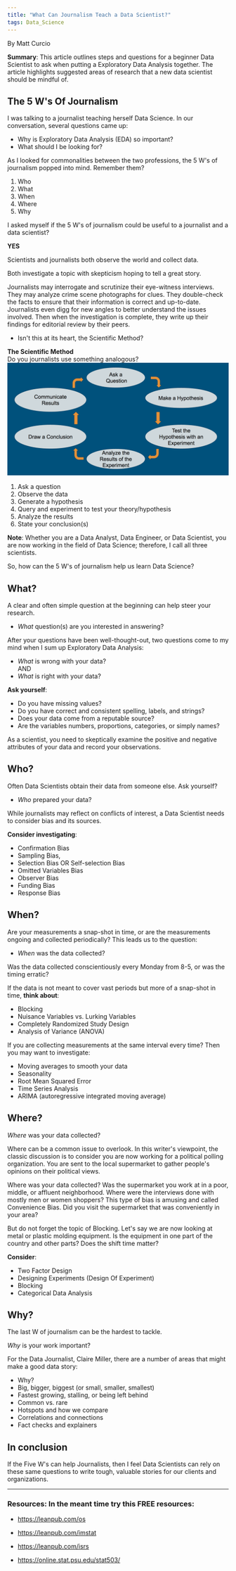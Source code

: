 ```yaml
---
title: "What Can Journalism Teach a Data Scientist?"
tags: Data_Science
---
```


By Matt Curcio

**Summary**: This article outlines steps and questions for a beginner Data Scientist to ask when putting a Exploratory Data Analysis together. The article highlights suggested areas of research that a new data scientist should be mindful of.

## The 5 W's Of Journalism

I was talking to a journalist teaching herself Data Science. In our conversation, several questions came up:

- Why is Exploratory Data Analysis (EDA) so important?
- What should I be looking for?

As I looked for commonalities between the two professions, the 5 W's of journalism popped into mind. Remember them?

1. Who
2. What
3. When
4. Where
5. Why

I asked myself if the 5 W's of journalism could be useful to a journalist and a data scientist?

**YES**

Scientists and journalists both observe the world and collect data.

Both investigate a topic with skepticism hoping to tell a great story.

Journalists may interrogate and scrutinize their eye-witness interviews. They may analyze crime scene photographs for clues. They double-check the facts to ensure that their information is correct and up-to-date. Journalists even digg for new angles to better understand the issues involved. Then when the investigation is complete, they write up their findings for editorial review by their peers.

- Isn't this at its heart, the Scientific Method?

**The Scientific Method**    
Do you journalists use something analogous?  
![Steps of the scientific method](\assets\img\scientific-method.png)

1. Ask a question
2. Observe the data
3. Generate a hypothesis
4. Query and experiment to test your theory/hypothesis
5. Analyze the results
6. State your conclusion(s)

**Note**: Whether you are a Data Analyst, Data Engineer, or Data Scientist, you are now working in the field of Data Science; therefore, I call all three scientists.

So, how can the 5 W's of journalism help us learn Data Science?

## What?

A clear and often simple question at the beginning can help steer your research.

- *What* question(s) are you interested in answering?

After your questions have been well-thought-out, two questions come to my mind when I sum up Exploratory Data Analysis:

- *What* is wrong with your data?   
AND
- *What* is right with your data?

**Ask yourself**:

- Do you have missing values?
- Do you have correct and consistent spelling, labels, and strings?
- Does your data come from a reputable source?
- Are the variables numbers, proportions, categories, or simply names?

As a scientist, you need to skeptically examine the positive and negative attributes of your data and record your observations.

## Who?

Often Data Scientists obtain their data from someone else. Ask yourself?

- *Who* prepared your data?

While journalists may reflect on conflicts of interest, a Data Scientist needs to consider bias and its sources.

**Consider investigating**:

- Confirmation Bias
- Sampling Bias,
- Selection Bias OR Self-selection Bias
- Omitted Variables Bias
- Observer Bias
- Funding Bias
- Response Bias

## When?

Are your measurements a snap-shot in time, or are the measurements ongoing and collected periodically? This leads us to the question:

- *When* was the data collected?

Was the data collected conscientiously every Monday from 8-5, or was the timing erratic?

If the data is not meant to cover vast periods but more of a snap-shot in time, **think about**:

- Blocking
- Nuisance Variables vs. Lurking Variables
- Completely Randomized Study Design
- Analysis of Variance (ANOVA)

If you are collecting measurements at the same interval every time? Then you may want to investigate:

- Moving averages to smooth your data
- Seasonality
- Root Mean Squared Error
- Time Series Analysis
- ARIMA (autoregressive integrated moving average)

## Where?

*Where* was your data collected?

Where can be a common issue to overlook. In this writer's viewpoint, the classic discussion is to consider you are now working for a political polling organization. You are sent to the local supermarket to gather people's opinions on their political views.

Where was your data collected? Was the supermarket you work at in a poor, middle, or affluent neighborhood. Where were the interviews done with mostly men or women shoppers? This type of bias is amusing and called Convenience Bias. Did you visit the supermarket that was conveniently in your area?

But do not forget the topic of Blocking. Let's say we are now looking at metal or plastic molding equipment. Is the equipment in one part of the country and other parts? Does the shift time matter?

**Consider**:

- Two Factor Design
- Designing Experiments (Design Of Experiment)
- Blocking
- Categorical Data Analysis

## Why?

The last W of journalism can be the hardest to tackle. 

*Why* is your work important? 

For the Data Journalist, Claire Miller, there are a number of areas that might make a good data story:

- Why?
- Big, bigger, biggest (or small, smaller, smallest)
- Fastest growing, stalling, or being left behind
- Common vs. rare
- Hotspots and how we compare
- Correlations and connections
- Fact checks and explainers

## In conclusion

If the Five W's can help Journalists, then I feel Data Scientists can rely on these same questions to write tough, valuable stories for our clients and organizations.

---

### Resources: In the meant time try this FREE resources:

- https://leanpub.com/os
      
- https://leanpub.com/imstat
      
- https://leanpub.com/isrs
      
- https://online.stat.psu.edu/stat503/
